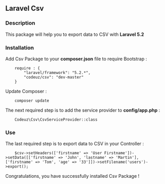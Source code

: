 ## Laravel Csv ##

### Description ###

This package will help you to export data to CSV with **Laravel 5.2**
 
### Installation ###
 
Add Csv Package to your **composer.json** file to require Bootstrap :
```
    require : {
        "laravel/framework": "5.2.*",
        "codeuz/csv": "dev-master"
    }
```
 
Update Composer :
```
    composer update
```
 
The next required step is to add the service provider to **config/app.php** :
```
    Codeuz\Csv\CsvServiceProvider::class
```
 
### Use ###

The last required step is to export data to CSV in your Controller :
```
    $csv->setHeaders(['firstname' => 'User Firstname'])->setData([['firstname' => 'John', 'lastname' => 'Martin'], ['firstname' => 'Tom', 'age' => '33']])->setFilename('users')->export();
```
 
Congratulations, you have successfully installed Csv Package !

